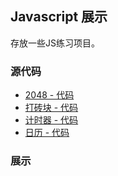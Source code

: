 ## Javascript 展示

存放一些JS练习项目。

### 源代码

- [2048 - 代码](https://github.com/moonlightwatch/JS-Show/tree/master/2048)
- [打砖块 - 代码](https://github.com/moonlightwatch/JS-Show/tree/master/Krakout)
- [计时器 - 代码](https://github.com/moonlightwatch/JS-Show/tree/master/Timer_In_JS)
- [日历 - 代码](https://github.com/moonlightwatch/JS-Show/tree/master/mCalendar)

### 展示